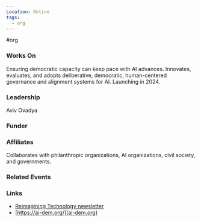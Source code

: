 ```yaml
---
Location: Online
tags:
  - org
---
```

#org

### Works On
Ensuring democratic capacity can keep pace with AI advances. Innovates, evaluates, and adopts deliberative, democratic, human-centered governance and alignment systems for AI. Launching in 2024.

### Leadership
Aviv Ovadya

### Funder

### Affiliates
Collaborates with philanthropic organizations, AI organizations, civil society, and governments.

### Related Events


### Links
- [Reimagining Technology newsletter](https://reimagine.aviv.me)
- [https://ai-dem.org/](ai-dem.org)